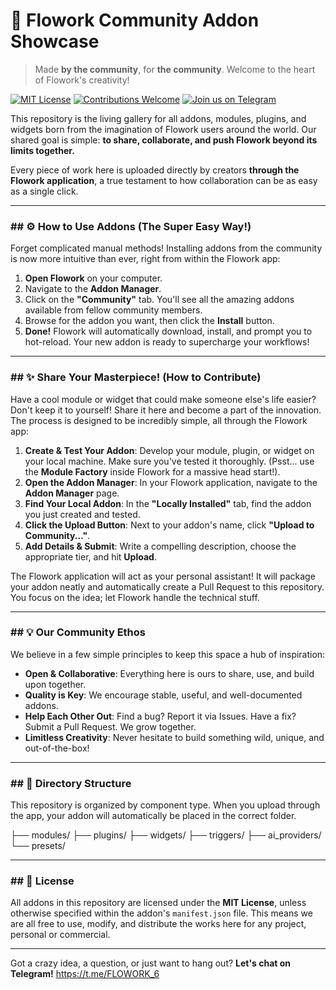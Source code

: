# 🌟 Flowork Community Addon Showcase

> Made **by the community**, for **the community**. Welcome to the heart of Flowork's creativity!

[![MIT License](https://img.shields.io/badge/License-MIT-blue.svg)](https://opensource.org/licenses/MIT)
[![Contributions Welcome](https://img.shields.io/badge/Contributions-welcome-brightgreen.svg?style=flat)](./CONTRIBUTING.md)
[![Join us on Telegram](https://img.shields.io/badge/Telegram-Join%20Chat-blue.svg?logo=telegram)](https://t.me/FLOWORK_6)

This repository is the living gallery for all addons, modules, plugins, and widgets born from the imagination of Flowork users around the world. Our shared goal is simple: **to share, collaborate, and push Flowork beyond its limits together.**

Every piece of work here is uploaded directly by creators **through the Flowork application**, a true testament to how collaboration can be as easy as a single click.

---

### ## ⚙️ How to Use Addons (The Super Easy Way!)

Forget complicated manual methods! Installing addons from the community is now more intuitive than ever, right from within the Flowork app:

1.  **Open Flowork** on your computer.
2.  Navigate to the **Addon Manager**.
3.  Click on the **"Community"** tab. You'll see all the amazing addons available from fellow community members.
4.  Browse for the addon you want, then click the **Install** button.
5.  **Done!** Flowork will automatically download, install, and prompt you to hot-reload. Your new addon is ready to supercharge your workflows!

---

### ## ✨ Share Your Masterpiece! (How to Contribute)

Have a cool module or widget that could make someone else's life easier? Don't keep it to yourself! Share it here and become a part of the innovation. The process is designed to be incredibly simple, all through the Flowork app:

1.  **Create & Test Your Addon**: Develop your module, plugin, or widget on your local machine. Make sure you've tested it thoroughly. (Psst... use the **Module Factory** inside Flowork for a massive head start!).
2.  **Open the Addon Manager**: In your Flowork application, navigate to the **Addon Manager** page.
3.  **Find Your Local Addon**: In the **"Locally Installed"** tab, find the addon you just created and tested.
4.  **Click the Upload Button**: Next to your addon's name, click **"Upload to Community..."**.
5.  **Add Details & Submit**: Write a compelling description, choose the appropriate tier, and hit **Upload**.

The Flowork application will act as your personal assistant! It will package your addon neatly and automatically create a Pull Request to this repository. You focus on the idea; let Flowork handle the technical stuff.

---

### ## 💡 Our Community Ethos

We believe in a few simple principles to keep this space a hub of inspiration:

* **Open & Collaborative**: Everything here is ours to share, use, and build upon together.
* **Quality is Key**: We encourage stable, useful, and well-documented addons.
* **Help Each Other Out**: Find a bug? Report it via Issues. Have a fix? Submit a Pull Request. We grow together.
* **Limitless Creativity**: Never hesitate to build something wild, unique, and out-of-the-box!

---

### ## 📁 Directory Structure

This repository is organized by component type. When you upload through the app, your addon will automatically be placed in the correct folder.

├── modules/
├── plugins/
├── widgets/
├── triggers/
├── ai_providers/
└── presets/

---

### ## 📜 License

All addons in this repository are licensed under the **MIT License**, unless otherwise specified within the addon's `manifest.json` file. This means we are all free to use, modify, and distribute the works here for any project, personal or commercial.

---

Got a crazy idea, a question, or just want to hang out? **Let's chat on Telegram!** https://t.me/FLOWORK_6
